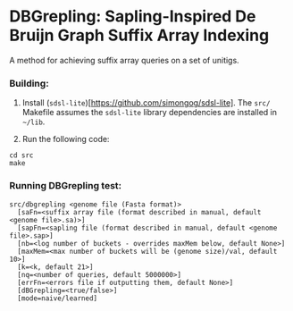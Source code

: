 # DBGrepling: Sapling-Inspired De Bruijn Graph Suffix Array Indexing
  
A method for achieving suffix array queries on a set of unitigs.

### Building:
1. Install (`sdsl-lite`)[https://github.com/simongog/sdsl-lite]. The `src/` Makefile assumes
the `sdsl-lite` library dependencies are installed in `~/lib`.

2. Run the following code:
```
cd src
make
```
  
### Running DBGrepling test:  
```
src/dbgrepling <genome file (Fasta format)> 
  [saFn=<suffix array file (format described in manual, default <genome file>.sa)>] 
  [sapFn=<sapling file (format described in manual, default <genome file>.sap>] 
  [nb=<log number of buckets - overrides maxMem below, default None>] 
  [maxMem=<max number of buckets will be (genome size)/val, default 10>] 
  [k=<k, default 21>] 
  [nq=<number of queries, default 5000000>] 
  [errFn=<errors file if outputting them, default None>]
  [dBGrepling=<true/false>]
  [mode=naive/learned]
```
 

